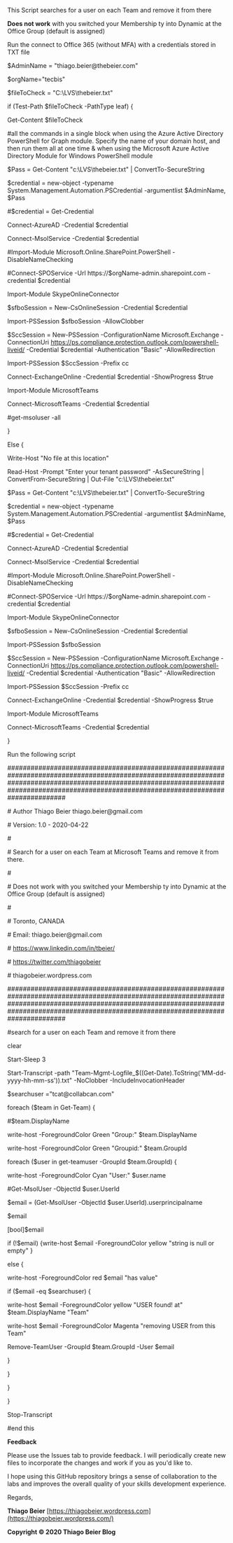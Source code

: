 This Script searches for a user on each Team and remove it from there

**Does not work** with you switched your Membership ty into Dynamic at the
Office Group (default is assigned)

Run the connect to Office 365 (without MFA) with a credentials stored in TXT
file

\$AdminName = "thiago.beier\@thebeier.com"

\$orgName="tecbis"

\$fileToCheck = "C:\\LVS\\thebeier.txt"

if (Test-Path \$fileToCheck -PathType leaf) {

Get-Content \$fileToCheck

\#all the commands in a single block when using the Azure Active Directory
PowerShell for Graph module. Specify the name of your domain host, and then run
them all at one time & when using the Microsoft Azure Active Directory Module
for Windows PowerShell module

\$Pass = Get-Content "c:\\LVS\\thebeier.txt" \| ConvertTo-SecureString

\$credential = new-object -typename System.Management.Automation.PSCredential
-argumentlist \$AdminName, \$Pass

\#\$credential = Get-Credential

Connect-AzureAD -Credential \$credential

Connect-MsolService -Credential \$credential

\#Import-Module Microsoft.Online.SharePoint.PowerShell -DisableNameChecking

\#Connect-SPOService -Url https://\$orgName-admin.sharepoint.com -credential
\$credential

Import-Module SkypeOnlineConnector

\$sfboSession = New-CsOnlineSession -Credential \$credential

Import-PSSession \$sfboSession -AllowClobber

\$SccSession = New-PSSession -ConfigurationName Microsoft.Exchange
-ConnectionUri https://ps.compliance.protection.outlook.com/powershell-liveid/
-Credential \$credential -Authentication "Basic" -AllowRedirection

Import-PSSession \$SccSession -Prefix cc

Connect-ExchangeOnline -Credential \$credential -ShowProgress \$true

Import-Module MicrosoftTeams

Connect-MicrosoftTeams -Credential \$credential

\#get-msoluser -all

}

Else {

Write-Host "No file at this location"

Read-Host -Prompt "Enter your tenant password" -AsSecureString \|
ConvertFrom-SecureString \| Out-File "c:\\LVS\\thebeier.txt"

\$Pass = Get-Content "c:\\LVS\\thebeier.txt" \| ConvertTo-SecureString

\$credential = new-object -typename System.Management.Automation.PSCredential
-argumentlist \$AdminName, \$Pass

\#\$credential = Get-Credential

Connect-AzureAD -Credential \$credential

Connect-MsolService -Credential \$credential

\#Import-Module Microsoft.Online.SharePoint.PowerShell -DisableNameChecking

\#Connect-SPOService -Url https://\$orgName-admin.sharepoint.com -credential
\$credential

Import-Module SkypeOnlineConnector

\$sfboSession = New-CsOnlineSession -Credential \$credential

Import-PSSession \$sfboSession

\$SccSession = New-PSSession -ConfigurationName Microsoft.Exchange
-ConnectionUri https://ps.compliance.protection.outlook.com/powershell-liveid/
-Credential \$credential -Authentication "Basic" -AllowRedirection

Import-PSSession \$SccSession -Prefix cc

Connect-ExchangeOnline -Credential \$credential -ShowProgress \$true

Import-Module MicrosoftTeams

Connect-MicrosoftTeams -Credential \$credential

}

Run the following script

\#\#\#\#\#\#\#\#\#\#\#\#\#\#\#\#\#\#\#\#\#\#\#\#\#\#\#\#\#\#\#\#\#\#\#\#\#\#\#\#\#\#\#\#\#\#\#\#\#\#\#\#\#\#\#\#\#\#\#\#\#\#\#\#\#\#\#\#\#\#\#\#\#\#\#\#\#\#\#\#\#\#\#\#\#\#\#\#\#\#\#\#\#\#\#\#\#\#\#\#\#\#\#\#\#\#\#\#\#\#\#\#\#\#\#\#\#\#\#\#\#\#\#\#\#\#\#\#\#\#\#\#\#\#\#\#\#\#\#\#\#\#\#\#\#\#\#\#\#\#\#\#\#\#\#\#\#\#\#\#\#\#\#\#\#\#\#\#\#\#\#\#\#\#\#\#\#\#\#\#\#\#\#\#\#\#\#\#\#\#\#\#\#\#\#\#\#\#\#\#\#\#\#\#\#\#\#\#\#\#\#\#\#\#\#\#\#\#\#\#\#\#\#\#\#\#\#\#\#\#\#\#\#\#\#\#\#\#\#

\# Author Thiago Beier thiago.beier\@gmail.com

\# Version: 1.0 - 2020-04-22

\#

\# Search for a user on each Team at Microsoft Teams and remove it from there.

\#

\# Does not work with you switched your Membership ty into Dynamic at the Office
Group (default is assigned)

\#

\# Toronto, CANADA

\# Email: thiago.beier\@gmail.com

\# https://www.linkedin.com/in/tbeier/

\# https://twitter.com/thiagobeier

\# thiagobeier.wordpress.com

\#\#\#\#\#\#\#\#\#\#\#\#\#\#\#\#\#\#\#\#\#\#\#\#\#\#\#\#\#\#\#\#\#\#\#\#\#\#\#\#\#\#\#\#\#\#\#\#\#\#\#\#\#\#\#\#\#\#\#\#\#\#\#\#\#\#\#\#\#\#\#\#\#\#\#\#\#\#\#\#\#\#\#\#\#\#\#\#\#\#\#\#\#\#\#\#\#\#\#\#\#\#\#\#\#\#\#\#\#\#\#\#\#\#\#\#\#\#\#\#\#\#\#\#\#\#\#\#\#\#\#\#\#\#\#\#\#\#\#\#\#\#\#\#\#\#\#\#\#\#\#\#\#\#\#\#\#\#\#\#\#\#\#\#\#\#\#\#\#\#\#\#\#\#\#\#\#\#\#\#\#\#\#\#\#\#\#\#\#\#\#\#\#\#\#\#\#\#\#\#\#\#\#\#\#\#\#\#\#\#\#\#\#\#\#\#\#\#\#\#\#\#\#\#\#\#\#\#\#\#\#\#\#\#\#\#\#\#\#

\#search for a user on each Team and remove it from there

clear

Start-Sleep 3

Start-Transcript -path
"Team-Mgmt-Logfile_\$((Get-Date).ToString('MM-dd-yyyy-hh-mm-ss')).txt"
-NoClobber -IncludeInvocationHeader

\$searchuser ="tcat\@collabcan.com"

foreach (\$team in Get-Team) {

\#\$team.DisplayName

write-host -ForegroundColor Green "Group:" \$team.DisplayName

write-host -ForegroundColor Green "Groupid:" \$team.GroupId

foreach (\$user in get-teamuser -GroupId \$team.GroupId) {

write-host -ForegroundColor Cyan "User:" \$user.name

\#Get-MsolUser -ObjectId \$user.UserId

\$email = (Get-MsolUser -ObjectId \$user.UserId).userprincipalname

\$email

[bool]\$email

if (!\$email) {write-host \$email -ForegroundColor yellow "string is null or
empty" }

else {

write-host -ForegroundColor red \$email "has value"

if (\$email -eq \$searchuser) {

write-host \$email -ForegroundColor yellow "USER found! at" \$team.DisplayName
"Team"

write-host \$email -ForegroundColor Magenta "removing USER from this Team"

Remove-TeamUser -GroupId \$team.GroupId -User \$email

}

}

}

}

Stop-Transcript

\#end this

**Feedback**

Please use the Issues tab to provide feedback. I will periodically create new
files to incorporate the changes and work if you as you'd like to.

I hope using this GitHub repository brings a sense of collaboration to the labs
and improves the overall quality of your skills development experience.

Regards,

**Thiago
Beier** [https://thiagobeier.wordpress.com](https://thiagobeier.wordpress.com/)

**Copyright © 2020 Thiago Beier Blog**
